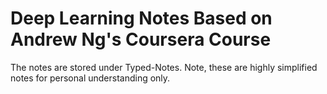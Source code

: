 # Deep Learning Notes Based on Andrew Ng's Coursera Course


The notes are stored under Typed-Notes. Note, these are highly simplified notes for personal understanding only.
